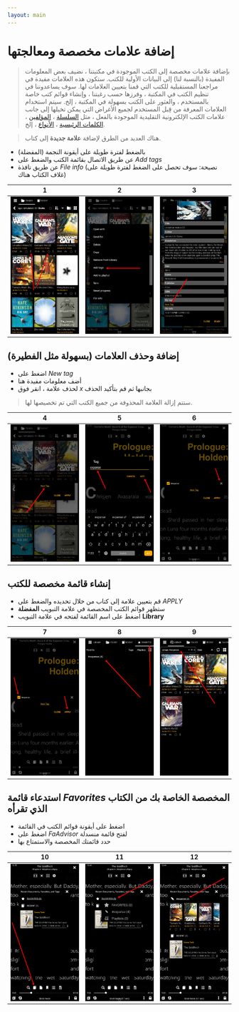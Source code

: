 ```yaml
---
layout: main
---
```


# إضافة علامات مخصصة ومعالجتها

> بإضافة علامات مخصصة إلى الكتب الموجودة في مكتبتنا ، نضيف بعض المعلومات المفيدة (بالنسبة لنا) إلى البيانات الأولية للكتب. ستكون هذه العلامات مفيدة في مراجعنا المستقبلية للكتب التي قمنا بتعيين العلامات لها. سوف يساعدوننا في تنظيم الكتب في المكتبة ، وفرزها حسب رغبتنا ، وإنشاء قوائم كتب خاصة بالمستخدم ، والعثور على الكتب بسهولة في المكتبة ، إلخ.
سيتم استخدام العلامات المعرفة من قِبل المستخدم لجميع الأغراض التي يمكن تخيلها إلى جانب علامات الكتب الإلكترونية التقليدية الموجودة بالفعل ، مثل [السلسلة]() ، [المؤلفين]() ، [الكلمات الرئيسية]() ، [الأنواع]() ، إلخ.

> هناك العديد من الطرق لإضافة **علامة جديدة** إلى كتاب.

* بالضغط لفترة طويلة على أيقونة النجمة (المفضلة)
* عن طريق الاتصال بقائمة الكتب والضغط على _Add tags_
* عن طريق نافذة _File info_ (نصيحة: سوف تحصل على الضغط لفترة طويلة على غلاف الكتاب هناك)

|1|2|3|
|-|-|-|
|![](1.png)|![](2.png)|![](3.png)|

## إضافة وحذف العلامات (بسهولة مثل الفطيرة)

* اضغط على _New tag_
* أضف معلومات مفيدة هنا
* لحذف علامة ، انقر فوق _x_ بجانبها ثم قم بتأكيد الحذف
> ستتم إزالة العلامة المحذوفة من جميع الكتب التي تم تخصيصها لها.

|4|5|6|
|-|-|-|
|![](4.png)|![](5.png)|![](6.png)|

## إنشاء قائمة مخصصة للكتب

* قم بتعيين علامة إلى كتاب من خلال تحديده والضغط على _APPLY_
* ستظهر قوائم الكتب المخصصة في علامة التبويب **المفضلة**
* اضغط على اسم القائمة لفتحه في علامة التبويب **Library**

|7|8|9|
|-|-|-|
|![](7.png)|![](8.png)|![](9.png)|

## استدعاء قائمة _Favorites_ المخصصة الخاصة بك من الكتاب الذي تقرأه

* اضغط على أيقونة قوائم الكتب في القائمة
* اضغط على _FaAdvisor_ لفتح قائمة منسدلة
* حدد قائمتك المخصصة والاستمتاع بها

|10|11|12|
|-|-|-|
|![](10.png)|![](11.png)|![](12.png)|
